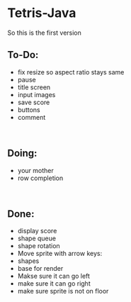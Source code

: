 # Tetris-Java

So this is the first version

To-Do:
-
- fix resize so aspect ratio stays same
- pause
- title screen
- input images 
- save score 
- buttons
- comment

<br>

Doing:
-
- your mother
- row completion


<br>

Done: 
-
- display score
- shape queue
- shape rotation
- Move sprite with arrow keys:
- shapes
- base for render
- Makse sure it can go left
- make sure it can go right
- make sure sprite is not on floor
